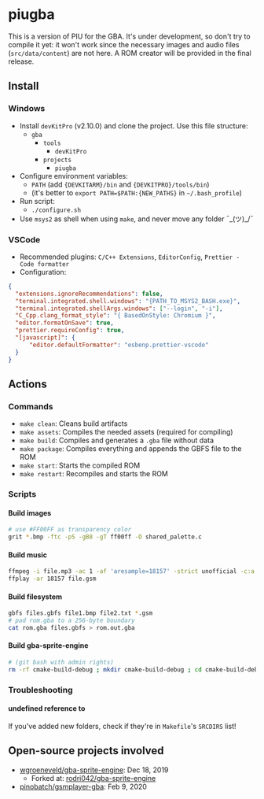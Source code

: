 # piugba

This is a version of PIU for the GBA. It's under development, so don't try to compile it yet: it won't work since the necessary images and audio files (`src/data/content`) are not here. A ROM creator will be provided in the final release.

## Install

### Windows

- Install `devKitPro` (v2.10.0) and clone the project. Use this file structure:
	* `gba`
		* `tools`
			* `devKitPro`
		* `projects`
			* `piugba`
- Configure environment variables:
	* `PATH` (add `{DEVKITARM}/bin` and `{DEVKITPRO}/tools/bin`)
	* (it's better to `export PATH=$PATH:{NEW_PATHS}` in `~/.bash_profile`)
- Run script:
	* `./configure.sh`
- Use `msys2` as shell when using `make`, and never move any folder ¯\_(ツ)_/¯

### VSCode

- Recommended plugins: `C/C++ Extensions`, `EditorConfig`, `Prettier - Code formatter`
- Configuration:

```json
{
  "extensions.ignoreRecommendations": false,
  "terminal.integrated.shell.windows": "{PATH_TO_MSYS2_BASH.exe}",
  "terminal.integrated.shellArgs.windows": ["--login", "-i"],
  "C_Cpp.clang_format_style": "{ BasedOnStyle: Chromium }",
  "editor.formatOnSave": true,
  "prettier.requireConfig": true,
  "[javascript]": {
      "editor.defaultFormatter": "esbenp.prettier-vscode"
  }
}
```

## Actions

### Commands

- `make clean`: Cleans build artifacts
- `make assets`: Compiles the needed assets (required for compiling)
- `make build`: Compiles and generates a `.gba` file without data
- `make package`: Compiles everything and appends the GBFS file to the ROM
- `make start`: Starts the compiled ROM
- `make restart`: Recompiles and starts the ROM

### Scripts

#### Build images

```bash
# use #FF00FF as transparency color
grit *.bmp -ftc -pS -gB8 -gT ff00ff -O shared_palette.c
```

#### Build music

```bash
ffmpeg -i file.mp3 -ac 1 -af 'aresample=18157' -strict unofficial -c:a gsm file.gsm
ffplay -ar 18157 file.gsm
```

#### Build filesystem

```bash
gbfs files.gbfs file1.bmp file2.txt *.gsm
# pad rom.gba to a 256-byte boundary
cat rom.gba files.gbfs > rom.out.gba
```

#### Build gba-sprite-engine

```bash
# (git bash with admin rights)
rm -rf cmake-build-debug ; mkdir cmake-build-debug ; cd cmake-build-debug ; cmake ./../ -G "Unix Makefiles" ; make ; cp engine/libgba-sprite-engine.a ../../piugba/libs/libgba-sprite-engine/lib/libgba-sprite-engine.a ; cd ../
```

### Troubleshooting

#### undefined reference to <function name>

If you've added new folders, check if they're in `Makefile`'s `SRCDIRS` list!

## Open-source projects involved

- [wgroeneveld/gba-sprite-engine](https://github.com/wgroeneveld/gba-sprite-engine): Dec 18, 2019
  * Forked at: [rodri042/gba-sprite-engine](https://github.com/rodri042/gba-sprite-engine)
- [pinobatch/gsmplayer-gba](https://github.com/pinobatch/gsmplayer-gba): Feb 9, 2020
